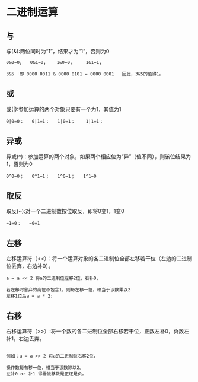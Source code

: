 # 二进制运算

## 与

与(&):两位同时为“1”，结果才为“1”，否则为0

```
0&0=0;   0&1=0;    1&0=0;     1&1=1;

3&5  即 0000 0011 & 0000 0101 = 0000 0001   因此，3&5的值得1。

```

## 或

或(|):参加运算的两个对象只要有一个为1，其值为1

```
0|0=0；   0|1=1；   1|0=1；    1|1=1；
```



## 异或
 
异或(^)：参加运算的两个对象，如果两个相应位为“异”（值不同），则该位结果为1，否则为0

```
0^0=0；   0^1=1；   1^0=1；   1^1=0
```

## 取反

取反(~):对一个二进制数按位取反，即将0变1，1变0

```
~1=0；   ~0=1
```

## 左移

左移运算符（<<）：将一个运算对象的各二进制位全部左移若干位（左边的二进制位丢弃，右边补0）。

```
a = a << 2 将a的二进制位左移2位，右补0，

若左移时舍弃的高位不包含1，则每左移一位，相当于该数乘以2
左移1位后a = a * 2; 
```

## 右移

右移运算符（>>）:将一个数的各二进制位全部右移若干位，正数左补0，负数左补1，右边丢弃。

```

例如：a = a >> 2 将a的二进制位右移2位，

操作数每右移一位，相当于该数除以2。
左补0 or 补1 得看被移数是正还是负。
```
